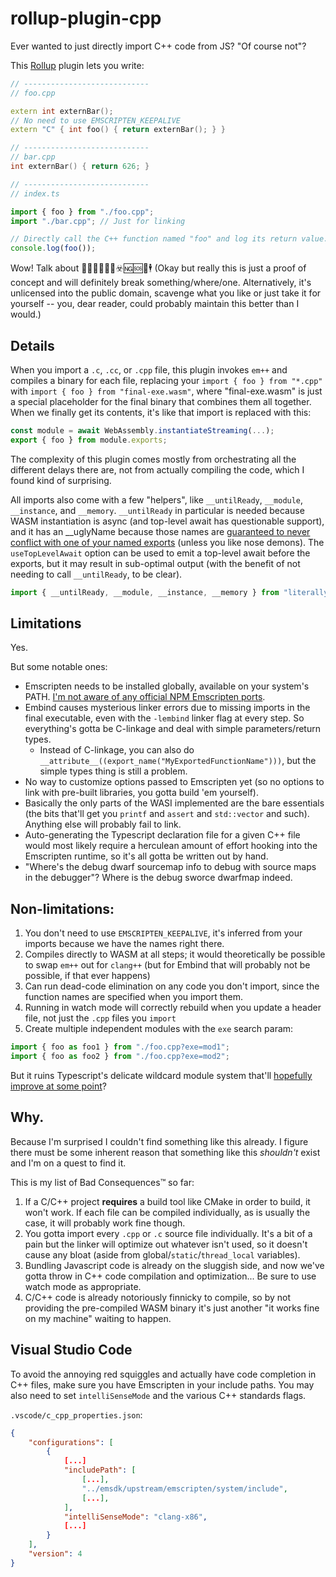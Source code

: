 # rollup-plugin-cpp

Ever wanted to just directly import C++ code from JS? "Of course not"?

This [Rollup](https://rollupjs.org/) plugin lets you write:

```C++
// ----------------------------
// foo.cpp

extern int externBar();
// No need to use EMSCRIPTEN_KEEPALIVE
extern "C" { int foo() { return externBar(); } }

// ----------------------------
// bar.cpp
int externBar() { return 626; }
```

```typescript
// ----------------------------
// index.ts

import { foo } from "./foo.cpp";
import "./bar.cpp"; // Just for linking

// Directly call the C++ function named "foo" and log its return value.
console.log(foo());
```

Wow! Talk about 🚀🚀🚀🌛💨🈲☣️🆖🆘🗿🕴️ (Okay but really this is just a proof of concept and will definitely break something/where/one. Alternatively, it's unlicensed into the public domain, scavenge what you like or just take it for yourself -- you, dear reader, could probably maintain this better than I would.)

## Details

When you import a `.c`, `.cc`, or `.cpp` file, this plugin invokes `em++` and compiles a binary for each file, replacing your `import { foo } from "*.cpp"` with `import { foo } from "final-exe.wasm"`, where "final-exe.wasm" is just a special placeholder for the final binary that combines them all together. When we finally get its contents, it's like that import is replaced with this:
```js
const module = await WebAssembly.instantiateStreaming(...);
export { foo } from module.exports;
```

The complexity of this plugin comes mostly from orchestrating all the different delays there are, not from actually compiling the code, which I found kind of surprising.

All imports also come with a few "helpers", like `__untilReady`, `__module`, `__instance`, and `__memory`.  `__untilReady` in particular is needed because WASM instantiation is async (and top-level await has questionable support), and it has an __uglyName because those names are [guaranteed to never conflict with one of your named exports](https://en.cppreference.com/w/cpp/language/identifiers#In_declarations) (unless you like nose demons).  The `useTopLevelAwait` option can be used to emit a top-level await before the exports, but it may result in sub-optimal output (with the benefit of not needing to call `__untilReady`, to be clear).

```typescript
import { __untilReady, __module, __instance, __memory } from "literally-any-cpp-source-file.cpp"
```

## Limitations

Yes.

But some notable ones:

* Emscripten needs to be installed globally, available on your system's PATH. [I'm not aware of any official NPM Emscripten ports](https://github.com/emscripten-core/emscripten/issues/5774).
* Embind causes mysterious linker errors due to missing imports in the final executable, even with the `-lembind` linker flag at every step. So everything's gotta be C-linkage and deal with simple parameters/return types.
  * Instead of C-linkage, you can also do `__attribute__((export_name("MyExportedFunctionName")))`, but the simple types thing is still a problem.
* No way to customize options passed to Emscripten yet (so no options to link with pre-built libraries, you gotta build 'em yourself).
* Basically the only parts of the WASI implemented are the bare essentials (the bits that'll get you `printf` and `assert` and `std::vector` and such). Anything else will probably fail to link.
* Auto-generating the Typescript declaration file for a given C++ file would most likely require a herculean amount of effort hooking into the Emscripten runtime, so it's all gotta be written out by hand.
* "Where's the debug dwarf sourcemap info to debug with source maps in the debugger"? Where is the debug sworce dwarfmap indeed.

## Non-limitations:

1. You don't need to use `EMSCRIPTEN_KEEPALIVE`, it's inferred from your imports because we have the names right there.
1. Compiles directly to WASM at all steps; it would theoretically be possible to swap `em++` out for `clang++` (but for Embind that will probably not be possible, if that ever happens)
2. Can run dead-code elimination on any code you don't import, since the function names are specified when you import them.
3. Running in watch mode will correctly rebuild when you update a header file, not just the `.cpp` files you `import`
4. Create multiple independent modules with the `exe` search param:

```typescript
import { foo as foo1 } from "./foo.cpp?exe=mod1";
import { foo as foo2 } from "./foo.cpp?exe=mod2";
```
But it ruins Typescript's delicate wildcard module system that'll [hopefully improve at some point](https://github.com/microsoft/TypeScript/issues/38638)?



## Why.

Because I'm surprised I couldn't find something like this already. I figure there must be some inherent reason that something like this *shouldn't* exist and I'm on a quest to find it.

This is my list of Bad Consequences™ so far:

1. If a C/C++ project **requires** a build tool like CMake in order to build, it won't work. If each file can be compiled individually, as is usually the case, it will probably work fine though.
2. You gotta import every `.cpp` or `.c` source file individually. It's a bit of a pain but the linker will optimize out whatever isn't used, so it doesn't cause any bloat (aside from global/`static`/`thread_local` variables).
3. Bundling Javascript code is already on the sluggish side, and now we've gotta throw in C++ code compilation and optimization... Be sure to use watch mode as appropriate.
4. C/C++ code is already notoriously finnicky to compile, so by not providing the pre-compiled WASM binary it's just another "it works fine on my machine" waiting to happen.

## Visual Studio Code

To avoid the annoying red squiggles and actually have code completion in C++ files, make sure you have Emscripten in your include paths. You may also need to set `intelliSenseMode` and the various C++ standards flags.

`.vscode/c_cpp_properties.json`:
```json
{
    "configurations": [
        {
            [...]
            "includePath": [
                [...],
                "../emsdk/upstream/emscripten/system/include",
                [...],
            ],
            "intelliSenseMode": "clang-x86",
            [...]
        }
    ],
    "version": 4
}
```